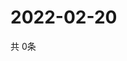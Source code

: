 # 2022-02-20
  共 0条

  <!-- BEGIN -->
  <!-- 最后更新时间Sun Feb 20 2022 06:06:43 GMT+0000 (Coordinated Universal Time) -->
  
  <!-- END -->
  
  